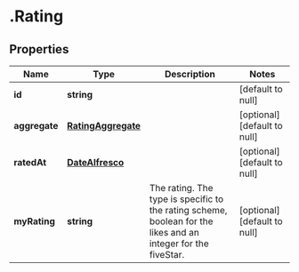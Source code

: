 # .Rating

## Properties
Name | Type | Description | Notes
------------ | ------------- | ------------- | -------------
**id** | **string** |  | [default to null]
**aggregate** | [**RatingAggregate**](RatingAggregate.md) |  | [optional] [default to null]
**ratedAt** | [**DateAlfresco**](DateAlfresco.md) |  | [optional] [default to null]
**myRating** | **string** | The rating. The type is specific to the rating scheme, boolean for the likes and an integer for the fiveStar. | [optional] [default to null]


